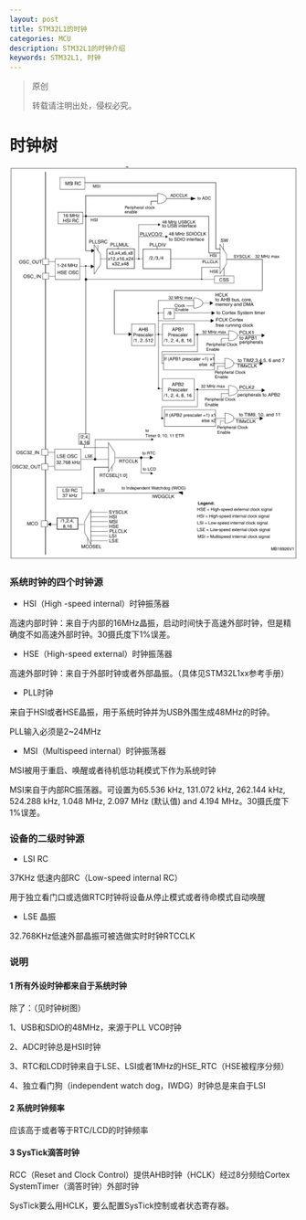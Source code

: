 ```yaml
---
layout: post
title: STM32L1的时钟
categories: MCU
description: STM32L1的时钟介绍
keywords: STM32L1, 时钟
---
```


> 原创
> 
> 转载请注明出处，侵权必究。

# 时钟树

<img src="/images/posts/2018-2-11-Clocks-of-STM32L1/clocktree.png" width="700" alt="时钟树" />

### 系统时钟的四个时钟源
* HSI（High -speed internal）时钟振荡器

高速内部时钟：来自于内部的16MHz晶振，启动时间快于高速外部时钟，但是精确度不如高速外部时钟。30摄氏度下1%误差。

* HSE（High-speed external）时钟振荡器

高速外部时钟：来自于外部时钟或者外部晶振。（具体见STM32L1xx参考手册）

* PLL时钟

来自于HSI或者HSE晶振，用于系统时钟并为USB外围生成48MHz的时钟。

PLL输入必须是2~24MHz


* MSI（Multispeed internal）时钟振荡器

MSI被用于重启、唤醒或者待机低功耗模式下作为系统时钟

MSI来自于内部RC振荡器。可设置为65.536 kHz, 131.072 kHz, 262.144 kHz, 524.288 kHz, 1.048 MHz, 2.097 MHz (默认值) and 4.194 MHz。30摄氏度下1%误差。

### 设备的二级时钟源
* LSI RC

37KHz 低速内部RC（Low-speed internal RC）

用于独立看门口或选做RTC时钟将设备从停止模式或者待命模式自动唤醒

* LSE 晶振

32.768KHz低速外部晶振可被选做实时时钟RTCCLK

### 说明

#### 1 所有外设时钟都来自于系统时钟

除了：（见时钟树图）

1、USB和SDIO的48MHz，来源于PLL VCO时钟

2、ADC时钟总是HSI时钟

3、RTC和LCD时钟来自于LSE、LSI或者1MHz的HSE_RTC（HSE被程序分频）

4、独立看门狗（independent watch dog，IWDG）时钟总是来自于LSI

#### 2 系统时钟频率
应该高于或者等于RTC/LCD的时钟频率

#### 3 SysTick滴答时钟
RCC（Reset and Clock Control）提供AHB时钟（HCLK）经过8分频给Cortex SystemTimer（滴答时钟）外部时钟

SysTick要么用HCLK，要么配置SysTick控制或者状态寄存器。